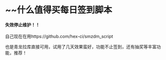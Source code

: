 ~~什么值得买每日签到脚本
===
 

#### 失效停止维护！！
自己现在在用https://github.com/hex-ci/smzdm_script 

也是青龙拉库直接可用，试用了几天效果蛮好，功能不止签到，还有抽奖等丰富功能，推荐！


 
 
